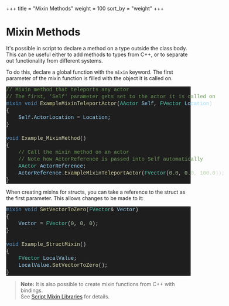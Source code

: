 +++
title = "Mixin Methods"
weight = 100
sort_by = "weight"
+++

# Mixin Methods
It's possible in script to declare a method on a type outside the class body.
This can be useful either to add methods to types from C++, or to separate out functionality from different systems.

To do this, declare a global function with the `mixin` keyword.
The first parameter of the mixin function is filled with the object it is called on.

<div class="code_block" style="color: #d4d4d4;background-color: #1e1e1e;font-family: 'Terminus (TTF) for Windows', Consolas, 'Courier New', monospace;font-weight: normal;font-size: 14px;line-height: 19px;white-space: pre;"><div><span style="color: #6a9955;">// Mixin method that teleports any actor</span></div><div><span style="color: #6a9955;">// The first, 'Self' parameter gets set to the actor it is called on</span></div><div><span style="color: #569cd6;">mixin</span><span style="color: #d4d4d4;"> </span><span style="color: #569cd6;">void</span><span style="color: #d4d4d4;"> </span><span style="color: #dcdcaa;">ExampleMixinTeleportActor</span><span style="color: #d4d4d4;">(</span><span style="color: #4ec9b0;">AActor</span><span style="color: #d4d4d4;"> </span><span style="color: #9cdcfe;">Self</span><span style="color: #d4d4d4;">, </span><span style="color: #4ec9b0;">FVector</span><span style="color: #d4d4d4;"> </span><span style="color: #9cdcfe;">Location</span><span style="color: #d4d4d4;">)</span></div><div><span style="color: #d4d4d4;">{</span></div><div><span style="color: #d4d4d4;">&#160; &#160; </span><span style="color: #9cdcfe;">Self</span><span style="color: #d4d4d4;">.</span><span style="color: #9cdcfe;">ActorLocation</span><span style="color: #d4d4d4;"> = </span><span style="color: #9cdcfe;">Location</span><span style="color: #d4d4d4;">;</span></div><div><span style="color: #d4d4d4;">}</span></div><br><div><span style="color: #569cd6;">void</span><span style="color: #d4d4d4;"> </span><span style="color: #dcdcaa;">Example_MixinMethod</span><span style="color: #d4d4d4;">()</span></div><div><span style="color: #d4d4d4;">{</span></div><div><span style="color: #d4d4d4;">&#160; &#160; </span><span style="color: #6a9955;">// Call the mixin method on an actor</span></div><div><span style="color: #d4d4d4;">&#160; &#160; </span><span style="color: #6a9955;">// Note how ActorReference is passed into Self automatically</span></div><div><span style="color: #d4d4d4;">&#160; &#160; </span><span style="color: #4ec9b0;">AActor</span><span style="color: #d4d4d4;"> </span><span style="color: #9cdcfe;">ActorReference</span><span style="color: #d4d4d4;">;</span></div><div><span style="color: #d4d4d4;">&#160; &#160; </span><span style="color: #9cdcfe;">ActorReference</span><span style="color: #d4d4d4;">.</span><span style="color: #dcdcaa;">ExampleMixinTeleportActor</span><span style="color: #d4d4d4;">(</span><span style="color: #4ec9b0;">FVector</span><span style="color: #d4d4d4;">(</span><span style="color: #b5cea8;">0.0</span><span style="color: #d4d4d4;">, </span><span style="color: #b5cea8;">0.0</span><span style="color: #d4d4d4;">, </span><span style="color: #b5cea8;">100.0</span><span style="color: #d4d4d4;">));</span></div><div><span style="color: #d4d4d4;">}</span></div></div>

When creating mixins for structs, you can take a reference to the struct as the first parameter.
This allows changes to be made to it:

<div class="code_block" style="color: #d4d4d4;background-color: #1e1e1e;font-family: 'Terminus (TTF) for Windows', Consolas, 'Courier New', monospace;font-weight: normal;font-size: 14px;line-height: 19px;white-space: pre;"><div><span style="color: #569cd6;">mixin</span><span style="color: #d4d4d4;"> </span><span style="color: #569cd6;">void</span><span style="color: #d4d4d4;"> </span><span style="color: #dcdcaa;">SetVectorToZero</span><span style="color: #d4d4d4;">(</span><span style="color: #4ec9b0;">FVector</span><span style="color: #d4d4d4;">&amp; </span><span style="color: #9cdcfe;">Vector</span><span style="color: #d4d4d4;">)</span></div><div><span style="color: #d4d4d4;">{</span></div><div><span style="color: #d4d4d4;">&#160; &#160; </span><span style="color: #9cdcfe;">Vector</span><span style="color: #d4d4d4;"> = </span><span style="color: #4ec9b0;">FVector</span><span style="color: #d4d4d4;">(</span><span style="color: #b5cea8;">0</span><span style="color: #d4d4d4;">, </span><span style="color: #b5cea8;">0</span><span style="color: #d4d4d4;">, </span><span style="color: #b5cea8;">0</span><span style="color: #d4d4d4;">);</span></div><div><span style="color: #d4d4d4;">}</span></div><br><div><span style="color: #569cd6;">void</span><span style="color: #d4d4d4;"> </span><span style="color: #dcdcaa;">Example_StructMixin</span><span style="color: #d4d4d4;">()</span></div><div><span style="color: #d4d4d4;">{</span></div><div><span style="color: #d4d4d4;">&#160; &#160; </span><span style="color: #4ec9b0;">FVector</span><span style="color: #d4d4d4;"> </span><span style="color: #9cdcfe;">LocalValue</span><span style="color: #d4d4d4;">;</span></div><div><span style="color: #d4d4d4;">&#160; &#160; </span><span style="color: #9cdcfe;">LocalValue</span><span style="color: #d4d4d4;">.</span><span style="color: #dcdcaa;">SetVectorToZero</span><span style="color: #d4d4d4;">();</span></div><div><span style="color: #d4d4d4;">}</span></div></div>

> **Note:** It is also possible to create mixin functions from C++ with bindings.  
> See [Script Mixin Libraries](/cpp-bindings/mixin-libraries) for details.